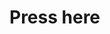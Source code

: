 <html>
<head>
  <title>Igra</title>
<style>
.container {
  width: 70%;
  margin: auto;
  text-align: center;
}

.dice {
  text-align: center;
  display: inline-block;

}

body {
  background-color: #7e697e;
}

h1 {
  margin: 30px;
  font-family: 'Lobster', cursive;
  text-shadow: 3px 0 #232931;
  font-size: 8rem;
  color: #fbe1f8;
  text-align: center;
}

p {
  font-size: 2rem;
  color: #fbe1f8;
  font-family: 'Indie Flower', cursive;
}

img {
  width: 80%;
}

footer {
  margin-top: 5%;
  color: #fbe1f8;
  text-align: center;
  font-family: 'Indie Flower', cursive;

}
</style>
</head>
<body>
  <h1>Press here</h1>
</body>
</html>
